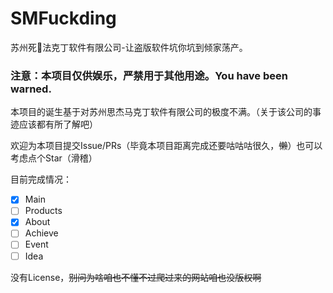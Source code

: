 # SMFuckding

苏州死🐴法克丁软件有限公司-让盗版软件坑你坑到倾家荡产。

### **注意：本项目仅供娱乐，严禁用于其他用途。You have been warned.**

本项目的诞生基于对苏州思杰马克丁软件有限公司的极度不满。（关于该公司的事迹应该都有所了解吧）

欢迎为本项目提交Issue/PRs（毕竟本项目距离完成还要咕咕咕很久，~~懒~~）也可以考虑点个Star（滑稽）

目前完成情况：
- [x] Main
- [ ] Products
- [x] About
- [ ] Achieve
- [ ] Event
- [ ] Idea

没有License，~~别问为啥咱也不懂不过爬过来的网站咱也没版权啊~~
